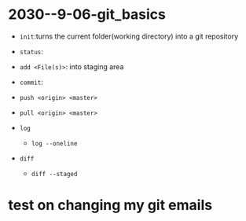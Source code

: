 # 2030--9-06-git_basics

- `init`:turns the current folder(working directory) into a git repository
- `status`:
- `add <File(s)>`: into staging area
- `commit`: 
- `push <origin> <master>`
- `pull <origin> <master>`

- `log`
    - `log --oneline`

- `diff`
    - `diff --staged`
# test on changing my git emails